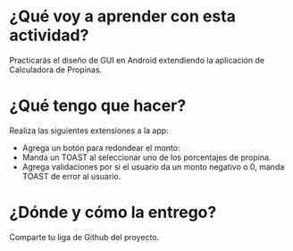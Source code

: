 # ¿Qué voy a aprender con esta actividad?

Practicarás el diseño de GUI en Android extendiendo la aplicación de Calculadora de Propinas.

# ¿Qué tengo que hacer?

Realiza las siguientes extensiones a la app:

- Agrega un botón para redondear el monto: 
- Manda un TOAST al seleccionar uno de los porcentajes de propina.
- Agrega validaciones por si el usuario da un monto negativo o 0, manda TOAST de error al usuario.

# ¿Dónde y cómo la entrego?

Comparte tu liga de Github del proyecto.
